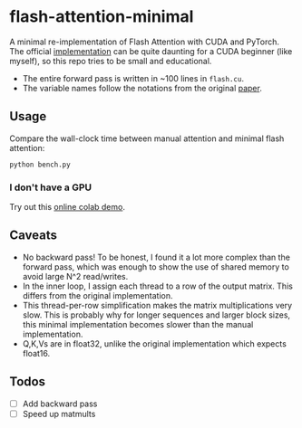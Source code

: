 # flash-attention-minimal
A minimal re-implementation of Flash Attention with CUDA and PyTorch. 
The official [implementation](https://github.com/Dao-AILab/flash-attention) can be quite daunting for a CUDA beginner
(like myself), so this repo tries to be small and educational.

* The entire forward pass is written in ~100 lines in `flash.cu`.
* The variable names follow the notations from the original [paper](https://arxiv.org/abs/2205.14135).

## Usage
Compare the wall-clock time between manual attention and minimal flash attention:
```
python bench.py
```

### I don't have a GPU
Try out this [online colab demo](https://colab.research.google.com/gist/tspeterkim/143bc7be7a845656817cf94c5228598e/demo-flash-attention-minimal.ipynb).

## Caveats
* No backward pass! To be honest, I found it a lot more complex than the forward pass, which was enough to show the
use of shared memory to avoid large N^2 read/writes.
* In the inner loop, I assign each thread to a row of the output matrix. This differs from the original implementation.
* This thread-per-row simplification makes the matrix multiplications very slow. This is probably why for longer 
sequences and larger block sizes, this minimal implementation becomes slower than the manual implementation.
* Q,K,Vs are in float32, unlike the original implementation which expects float16.

## Todos
- [ ] Add backward pass
- [ ] Speed up matmults